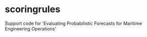 # scoringrules
Support code for 'Evaluating Probabilistic Forecasts for Maritime Engineering Operations'
